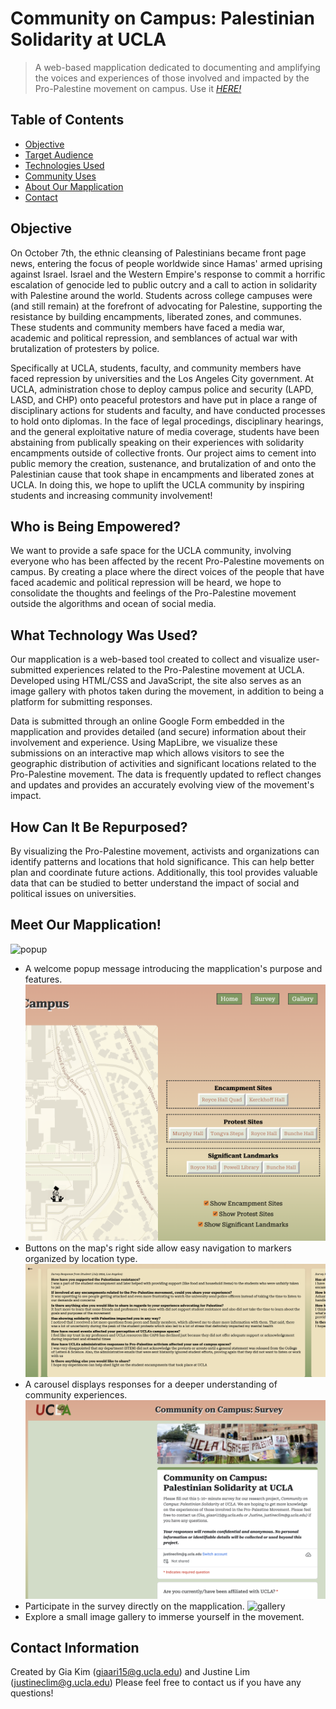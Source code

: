 # Community on Campus: Palestinian Solidarity at UCLA
> A web-based mapplication dedicated to documenting and amplifying the voices and experiences of those involved and impacted by the Pro-Palestine movement on campus.
> Use it [_HERE!_](https://stinest.github.io/24su-191a-group4/mapplication/index.html)

## Table of Contents
* [Objective](#objective)
* [Target Audience](#who-is-being-empowered)
* [Technologies Used](#what-technology-was-used)
* [Community Uses](#how-can-it-be-repurposed)
* [About Our Mapplication](#meet-our-mapplication)
* [Contact](#contact-information)

## Objective
On October 7th, the ethnic cleansing of Palestinians became front page news, entering the focus of people worldwide since Hamas' armed uprising against Israel. Israel and the Western Empire's response to commit a horrific escalation of genocide led to public outcry and a call to action in solidarity with Palestine around the world. Students across college campuses were (and still remain) at the forefront of advocating for Palestine, supporting the resistance by building encampments, liberated zones, and communes. These students and community members have faced a media war, academic and political repression, and semblances of actual war with brutalization of protesters by police. 

Specifically at UCLA, students, faculty, and community members have faced repression by universities and the Los Angeles City government. At UCLA, administration chose to deploy campus police and security (LAPD, LASD, and CHP) onto peaceful protestors and have put in place a range of disciplinary actions for students and faculty, and have conducted processes to hold onto diplomas. In the face of legal procedings, disciplinary hearings, and the general exploitative nature of media coverage, students have been abstaining from publically speaking on their experiences with solidarity encampments outside of collective fronts. Our project aims to cement into public memory the creation, sustenance, and brutalization of and onto the Palestinian cause that took shape in encampments and liberated zones at UCLA. In doing this, we hope to uplift the UCLA community by inspiring students and increasing community involvement!

## Who is Being Empowered?
We want to provide a safe space for the UCLA community, involving everyone who has been affected by the recent Pro-Palestine movements on campus. By creating a place where the direct voices of the people that have faced academic and political repression will be heard, we hope to consolidate the thoughts and feelings of the Pro-Palestine movement outside the algorithms and ocean of social media. 

## What Technology Was Used?
Our mapplication is a web-based tool created to collect and visualize user-submitted experiences related to the Pro-Palestine movement at UCLA. Developed using HTML/CSS and JavaScript, the site also serves as an image gallery with photos taken during the movement, in addition to being a platform for submitting responses.

Data is submitted through an online Google Form embedded in the mapplication and provides detailed (and secure) information about their involvement and experience. Using MapLibre, we visualize these submissions on an interactive map which allows visitors to see the geographic distribution of activities and significant locations related to the Pro-Palestine movement. The data is frequently updated to reflect changes and updates and provides an accurately evolving view of the movement's impact.

## How Can It Be Repurposed?
By visualizing the Pro-Palestine movement, activists and organizations can identify patterns and locations that hold significance. This can help better plan and coordinate future actions. Additionally, this tool provides valuable data that can be studied to better understand the impact of social and political issues on universities.

## Meet Our Mapplication!
![popup](demoimages/popup.png)
* A welcome popup message introducing the mapplication's purpose and features.
![buttons](demoimages/buttons.png)
* Buttons on the map's right side allow easy navigation to markers organized by location type.
![responses](demoimages/responses.png)
* A carousel displays responses for a deeper understanding of community experiences.
![survey](demoimages/survey.png)
* Participate in the survey directly on the mapplication.
![gallery](demoimages/gallery.png)
* Explore a small image gallery to immerse yourself in the movement.

## Contact Information
Created by Gia Kim (giaari15@g.ucla.edu) and Justine Lim (justineclim@g.ucla.edu)
Please feel free to contact us if you have any questions!
